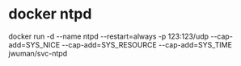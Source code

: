# docker ntpd

docker run -d --name ntpd --restart=always -p 123:123/udp --cap-add=SYS_NICE --cap-add=SYS_RESOURCE --cap-add=SYS_TIME jwuman/svc-ntpd
